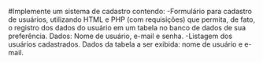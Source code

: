 #Implemente um sistema de cadastro contendo:
  -Formulário para cadastro de usuários, utilizando HTML e PHP (com requisições) que permita, de fato, o registro dos dados do usuário em um tabela no banco de dados de sua preferência.
    Dados: Nome de usuário, e-mail e senha.
  -Listagem dos usuários cadastrados.
   Dados da tabela a ser exibida: nome de usuário e e-mail.


<!--Iniciar Apache e MySQL no XAMPP-->
<!--Abrir arquivo index.html e cria home.php (ambos em C:\xampp\htdocs) no Visual Code-->
<!--Abrir link http://localhost/phpmyadmin no navegador-->
  <!--Edição do banco de dados-->
<!--Abrir link http://localhost/home.html no navegador-->
  <!--Interface gráfica-->
